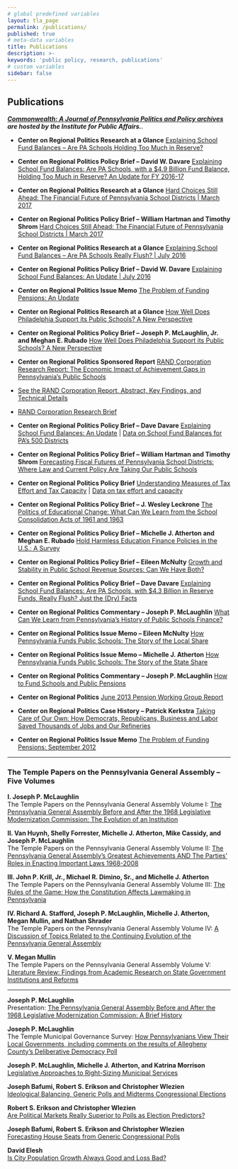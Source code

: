 ```yaml
---
# global predefined variables
layout: tla_page
permalink: /publications/
published: true
# meta-data variables
title: Publications
description: >-
keywords: 'public policy, research, publications'
# custom variables
sidebar: false
---
```

## Publications
_**[Commonwealth: A Journal of Pennsylvania Politics and Policy archives](http://sites.temple.edu/commonwealth/) are hosted by the Institute for Public Affairs.**_.

- **Center on Regional Politics Research at a Glance**
[Explaining School Fund Balances – Are PA Schools Holding Too Much in Reserve?](https://drive.google.com/file/d/1ZctL5C6Q3eyXMcQ87OD-Y5d7eGOUKS6z/view?usp=sharing) 

- **Center on Regional Politics Policy Brief – David W. Davare**
[Explaining School Fund Balances: Are PA Schools, with a $4.9 Billion Fund Balance, Holding Too Much in Reserve? An Update for FY 2016-17](https://drive.google.com/file/d/1H267G_VVNeYS3C2A4NFtQ8YkFI9Yb7S1/view?usp=sharing)

- **Center on Regional Politics Research at a Glance**
[Hard Choices Still Ahead: The Financial Future of Pennsylvania School Districts | March 2017](https://drive.google.com/file/d/1obl2xySt36aRv_0utxp1sAAEHB2KtHNi/view?usp=sharing)

- **Center on Regional Politics Policy Brief – William Hartman and Timothy Shrom**
[Hard Choices Still Ahead: The Financial Future of Pennsylvania School Districts | March 2017](https://drive.google.com/file/d/1zaZXBni-DjXmypKth5GdApSd_jMzHkug/view?usp=sharing)

- **Center on Regional Politics Research at a Glance**
[Explaining School Fund Balances – Are PA Schools Really Flush? | July 2016](https://drive.google.com/file/d/12waKBvNyqBi8PdZZf7p086fqnQMME8x6/view?usp=sharing)

- **Center on Regional Politics Policy Brief – David W. Davare**
[Explaining School Fund Balances: An Update | July 2016](https://drive.google.com/file/d/1Yc91loauhaB34jfLnfTPTvx1tSQJmAZy/view?usp=sharing)

- **Center on Regional Politics Issue Memo**
[The Problem of Funding Pensions: An Update](https://drive.google.com/file/d/1cFp6jh-aKHUNjTHU7LHeoul-QpBuCezw/view?usp=sharing)

- **Center on Regional Politics Research at a Glance**
[How Well Does Philadelphia Support its Public Schools? A New Perspective](https://drive.google.com/file/d/1CjS29VjAswK5Sn8NZ83hr-Iaspxodm0G/view?usp=sharing)

- **Center on Regional Politics Policy Brief – Joseph P. McLaughlin, Jr. and Meghan E. Rubado**
[How Well Does Philadelphia Support its Public Schools? A New Perspective](https://drive.google.com/file/d/1cM7SGNARyEdsI0WJNSpOpLNXl2-5yhJ2/view?usp=sharing)

- **Center on Regional Politics Sponsored Report**
[RAND Corporation Research Report: The Economic Impact of Achievement Gaps in Pennsylvania’s Public Schools](https://drive.google.com/file/d/1Q-EDw65IPZWCtxcZV_5kYLE2_zKUWkDg/view?usp=sharing)
- [See the RAND Corporation Report, Abstract, Key Findings, and Technical Details](http://www.rand.org/pubs/research_reports/RR1159.html)
- [RAND Corporation Research Brief](http://www.rand.org/pubs/research_briefs/RB9872.html)

- **Center on Regional Politics Policy Brief – Dave Davare**
[Explaining School Fund Balances: An Update](https://drive.google.com/file/d/1GB0r2SpfHkixIUstWZ3csoN77K_Cp-yI/view?usp=sharing) | [Data on School Fund Balances for PA’s 500 Districts](https://drive.google.com/file/d/1JDA7liQEHm5A0YL10ob2_6Wm6iyQohas/view?usp=sharing)

- **Center on Regional Politics Policy Brief – William Hartman and Timothy Shrom**
[Forecasting Fiscal Futures of Pennsylvania School Districts: Where Law and Current Policy Are Taking Our Public Schools](https://drive.google.com/file/d/180NkZf5sRO8NkwUTefaR1C949yh9lCKj/view?usp=sharing)

- **Center on Regional Politics Policy Brief** 
[Understanding Measures of Tax Effort and Tax Capacity](https://drive.google.com/file/d/1J9HqHG0pyy6xp3RSU2B26aQZDS7ZR12d/view?usp=sharing) | [Data on tax effort and capacity](https://drive.google.com/file/d/11f7P_i-lAjJR415Q-7uS5L6QBnANLF5_/view?usp=sharing)

- **Center on Regional Politics Policy Brief – J. Wesley Leckrone**
[The Politics of Educational Change: What Can We Learn from the School Consolidation Acts of 1961 and 1963](https://drive.google.com/file/d/1zpqVE9KIDHguMG7mAysKObYtgH6ysc04/view?usp=sharing)

- **Center on Regional Politics Policy Brief – Michelle J. Atherton and Meghan E. Rubado**
[Hold Harmless Education Finance Policies in the U.S.: A Survey](https://drive.google.com/file/d/1yr_wtX9fThOPxUOqNvGMeAq58A2TD9eb/view?usp=sharing)

- **Center on Regional Politics Policy Brief – Eileen McNulty**
[Growth and Stability in Public School Revenue Sources: Can We Have Both?](https://drive.google.com/file/d/1ZTnsYqHYIPMTzLCSugJqR4tzEo-oAYqI/view?usp=sharing)

- **Center on Regional Politics Policy Brief – Dave Davare**
[Explaining School Fund Balances: Are PA Schools, with $4.3 Billion in Reserve Funds, Really Flush? Just the (Dry) Facts](https://drive.google.com/file/d/1PkR0BfLgIjDEYf7lqGl_AVfHHMJqZQLE/view?usp=sharing)

- **Center on Regional Politics Commentary – Joseph P. McLaughlin**
[What Can We Learn from Pennsylvania’s History of Public Schools Finance?](https://drive.google.com/file/d/1nxcWCvrJc2fI-kdm9q9_3bxFdAolBIE_/view?usp=sharing)

- **Center on Regional Politics Issue Memo – Eileen McNulty**
[How Pennsylvania Funds Public Schools: The Story of the Local Share](https://drive.google.com/file/d/1s0B56JWemrN4vk7RbtDGS8Lp1KBfITWa/view?usp=sharing)

- **Center on Regional Politics Issue Memo – Michelle J. Atherton**
[How Pennsylvania Funds Public Schools: The Story of the State Share](https://drive.google.com/file/d/1eLLFLAipIN92uIG1rRAbnMp9Hh-6Df25/view?usp=sharing)

- **Center on Regional Politics Commentary – Joseph P. McLaughlin**
[How to Fund Schools and Public Pensions](https://drive.google.com/file/d/1EAQ93kubSfoFGYirxZATtN8YuWeiMrQ0/view?usp=sharing)

- **Center on Regional Politics**
[June 2013 Pension Working Group Report](https://drive.google.com/file/d/1lqE8e4wPKcid8bMffXp1C3caTcjMEboZ/view?usp=sharing)

- **Center on Regional Politics Case History – Patrick Kerkstra**
[Taking Care of Our Own: How Democrats, Republicans, Business and Labor Saved Thousands of Jobs and Our Refineries](https://drive.google.com/file/d/1l8zk7iL_x5Cu8_DOCoIJx4zfTCbDOdYs/view?usp=sharing)

- **Center on Regional Politics Issue Memo**
[The Problem of Funding Pensions: September 2012](https://drive.google.com/file/d/1kX2bSP687xIZJeESYX8j5kP5HQ7TOI__/view?usp=sharing)

___

### The Temple Papers on the Pennsylvania General Assembly – Five Volumes
**I. Joseph P. McLaughlin**<br>
The Temple Papers on the Pennsylvania General Assembly Volume I: [The Pennsylvania General Assembly Before and After the 1968 Legislative Modernization Commission: The Evolution of an Institution](https://drive.google.com/file/d/1YS1O7JlAmriq4m0I7isnFBkb4MqG1ZdJ/view?usp=sharing)</br>

**II. Van Huynh, Shelly Forrester, Michelle J. Atherton, Mike Cassidy, and Joseph P. McLaughlin**<br>
The Temple Papers on the Pennsylvania General Assembly Volume II: [The Pennsylvania General Assembly’s Greatest Achievements AND The Parties’ Roles in Enacting Important Laws 1968-2008](https://drive.google.com/file/d/11fChKfS4ir_rtENCpMuSZl0mjU62qVeN/view?usp=sharing)</br>

**III. John P. Krill, Jr., Michael R. Dimino, Sr., and Michelle J. Atherton**<br>
The Temple Papers on the Pennsylvania General Assembly Volume III: [The Rules of the Game: How the Constitution Affects Lawmaking in Pennsylvania](https://drive.google.com/file/d/1APy1YMHxnryKtGbwjEB2tUV4vcUnsRxr/view?usp=sharing)</br>

**IV. Richard A. Stafford, Joseph P. McLaughlin, Michelle J. Atherton, Megan Mullin, and Nathan Shrader**<br>
The Temple Papers on the Pennsylvania General Assembly Volume IV: [A Discussion of Topics Related to the Continuing Evolution of the Pennsylvania General Assembly](https://drive.google.com/file/d/1XKJ0VF0fGbEo0LZO5DPG1CRcB6vt7lhL/view?usp=sharing)</br>

**V. Megan Mullin**<br>
The Temple Papers on the Pennsylvania General Assembly Volume V: [Literature Review: Findings from Academic Research on  State Government Institutions and Reforms](https://drive.google.com/file/d/1e-bzvDEG_-dyMcJGcWC5Q_b086SrJCZb/view?usp=sharing)</br>

___

**Joseph P. McLaughlin**<br>
Presentation: [The Pennsylvania General Assembly Before and After the 1968 Legislative Modernization Commission: A Brief History](https://drive.google.com/file/d/1s3gPsN7tRJ3bZHO7zMBJWFwDYr1N3lLO/view?usp=sharing)<br>

**Joseph P. McLaughlin**<br>
The Temple Municipal Governance Survey: [How Pennsylvanians View Their Local Governments, including comments on the results of Allegheny County’s Deliberative Democracy Poll](https://drive.google.com/file/d/1w20Qci4hD9fHL_mHrL0PrXxw96rLsFIv/view?usp=sharing)<br>

**Joseph P. McLaughlin, Michelle J. Atherton, and Katrina Morrison**<br>
[Legislative Approaches to Right-Sizing Municipal Services](https://drive.google.com/file/d/10Ehx2o9ydfYBAeIV3T-oMs-alzN_oCPE/view?usp=sharing)<br>

**Joseph Bafumi, Robert S. Erikson and Christopher Wlezien**<br>
[Ideological Balancing, Generic Polls and Midterms Congressional Elections](https://drive.google.com/file/d/1AEmZ-27H-A67c_8boRp7a_FnnllI5YoU/view?usp=sharing)<br>

**Robert S. Erikson and Christopher Wlezien**<br>
[Are Political Markets Really Superior to Polls as Election Predictors?](https://drive.google.com/file/d/1-hgDA3svf1Zxy_j86VI9sZ8gsOPIf5N4/view?usp=sharing)<br>

**Joseph Bafumi, Robert S. Erikson and Christopher Wlezien**<br>
[Forecasting House Seats from Generic Congressional Polls](https://drive.google.com/file/d/1hxRulgiwr5DVA6lY6kZdukK6snT5ZT_T/view?usp=sharing)<br>

**David Elesh**<br>
[Is City Population Growth Always Good and Loss Bad?](https://drive.google.com/file/d/1-pSaZUKi4CrsiAyyVzx-zS40g9bohoh7/view?usp=sharing)<br>

